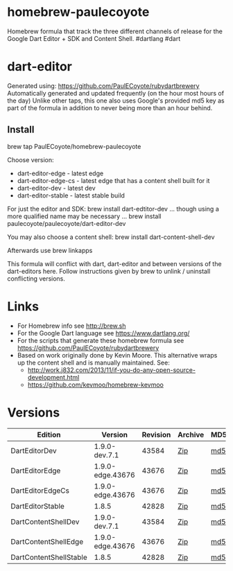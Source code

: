 homebrew-paulecoyote
====================

Homebrew formula that track the three different channels of release for the Google Dart Editor + SDK and Content Shell.  #dartlang #dart

dart-editor
===========

Generated using: https://github.com/PaulECoyote/rubydartbrewery
Automatically generated and updated frequently (on the hour most hours of the day)
Unlike other taps, this one also uses Google's provided md5 key as part of the formula in addition to never being more than an hour behind.

Install
-------
brew tap PaulECoyote/homebrew-paulecoyote

Choose version:
* dart-editor-edge - latest edge
* dart-editor-edge-cs - latest edge that has a content shell built for it
* dart-editor-dev - latest dev
* dart-editor-stable - latest stable build

For just the editor and SDK:
brew install dart-edtitor-dev
... though using a more qualified name may be necessary ...
brew install paulecoyote/paulecoyote/dart-editor-dev

You may also choose a content shell:
brew install dart-content-shell-dev

Afterwards use 
brew linkapps

This formula will conflict with dart, dart-editor and between versions of the dart-editors here.  Follow instructions given by brew to unlink / uninstall conflicting versions.

Links
=====
* For Homebrew info see http://brew.sh
* For the Google Dart language see https://www.dartlang.org/
* For the scripts that generate these homebrew formula see https://github.com/PaulECoyote/rubydartbrewery
* Based on work originally done by Kevin Moore. This alternative wraps up the content shell and is manually maintained.  See: 
    * http://work.j832.com/2013/11/if-you-do-any-open-source-development.html
    * https://github.com/kevmoo/homebrew-kevmoo

Versions
========
| Edition | Version | Revision | Archive | MD5 | Notes |
| ------- | ------- | -------- | ------- | --- | ----- |
| DartEditorDev | 1.9.0-dev.7.1 | 43584 | [Zip](https://storage.googleapis.com/dart-archive/channels/dev/release/43584/editor/darteditor-macos-x64.zip) | [md5](https://storage.googleapis.com/dart-archive/channels/dev/release/43584/editor/darteditor-macos-x64.zip.md5sum) | [Changes](https://storage.googleapis.com/dart-archive/channels/dev/release/latest/changelog.html) |
| DartEditorEdge | 1.9.0-edge.43676 | 43676 | [Zip](https://storage.googleapis.com/dart-archive/channels/be/raw/43676/editor/darteditor-macos-x64.zip) | [md5](https://storage.googleapis.com/dart-archive/channels/be/raw/43676/editor/darteditor-macos-x64.zip.md5sum) | - |
| DartEditorEdgeCs | 1.9.0-edge.43676 | 43676 | [Zip](https://storage.googleapis.com/dart-archive/channels/be/raw/43676/editor/darteditor-macos-x64.zip) | [md5](https://storage.googleapis.com/dart-archive/channels/be/raw/43676/editor/darteditor-macos-x64.zip.md5sum) | - |
| DartEditorStable | 1.8.5 | 42828 | [Zip](https://storage.googleapis.com/dart-archive/channels/stable/release/42828/editor/darteditor-macos-x64.zip) | [md5](https://storage.googleapis.com/dart-archive/channels/stable/release/42828/editor/darteditor-macos-x64.zip.md5sum) | [Changes](https://storage.googleapis.com/dart-archive/channels/stable/release/latest/changelog.html) |
| DartContentShellDev | 1.9.0-dev.7.1 | 43584 | [Zip](https://storage.googleapis.com/dart-archive/channels/dev/release/43584/dartium/content_shell-macos-ia32-release.zip) | [md5](https://storage.googleapis.com/dart-archive/channels/dev/release/43584/dartium/content_shell-macos-ia32-release.zip.md5sum) | - |
| DartContentShellEdge | 1.9.0-edge.43676 | 43676 | [Zip](https://storage.googleapis.com/dart-archive/channels/be/raw/43676/dartium/content_shell-macos-ia32-release.zip) | [md5](https://storage.googleapis.com/dart-archive/channels/be/raw/43676/dartium/content_shell-macos-ia32-release.zip.md5sum) | - |
| DartContentShellStable | 1.8.5 | 42828 | [Zip](https://storage.googleapis.com/dart-archive/channels/stable/release/42828/dartium/content_shell-macos-ia32-release.zip) | [md5](https://storage.googleapis.com/dart-archive/channels/stable/release/42828/dartium/content_shell-macos-ia32-release.zip.md5sum) | - |
